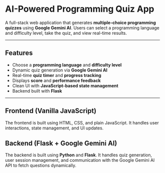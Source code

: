 # AI-Powered Programming Quiz App

A full-stack web application that generates **multiple-choice programming quizzes** using **Google Gemini AI**. Users can select a programming language and difficulty level, take the quiz, and view real-time results.

---

## Features

- Choose a **programming language** and **difficulty level**
- Dynamic quiz generation via **Google Gemini AI**
- Real-time **quiz timer** and **progress tracking**
- Displays **score** and **performance feedback**
- Clean UI with **JavaScript-based state management**
- Backend built with **Flask**

---

## Frontend (Vanilla JavaScript)

The frontend is built using HTML, CSS, and plain JavaScript. It handles user interactions, state management, and UI updates.

## Backend (Flask + Google Gemini AI)

The backend is built using **Python** and **Flask**. It handles quiz generation, user session management, and communication with the Google Gemini AI API to fetch questions dynamically.


